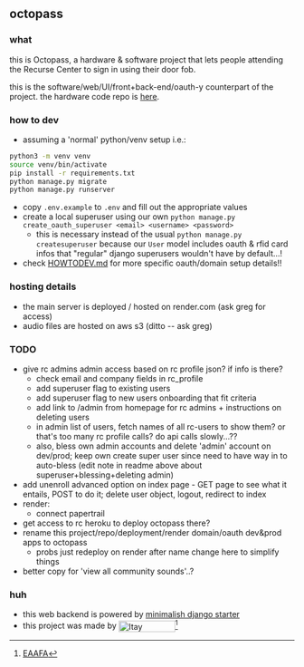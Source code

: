 ## octopass

### what

this is Octopass, a hardware & software project that lets people attending the Recurse Center to sign in using their door fob.

this is the software/web/UI/front+back-end/oauth-y counterpart of the project. the hardware code repo is [here](https://github.com/gregsadetsky/recurse-rfid-visits/).

### how to dev

- assuming a 'normal' python/venv setup i.e.:

```bash
python3 -m venv venv
source venv/bin/activate
pip install -r requirements.txt
python manage.py migrate
python manage.py runserver
```

- copy `.env.example` to `.env` and fill out the appropriate values
- create a local superuser using our own `python manage.py create_oauth_superuser <email> <username> <password>`
  - this is necessary instead of the usual `python manage.py createsuperuser` because our `User` model includes oauth & rfid card infos that "regular" django superusers wouldn't have by default...!
- check [HOWTODEV.md](./docs/HOWTODEV.md) for more specific oauth/domain setup details!!

### hosting details

- the main server is deployed / hosted on render.com (ask greg for access)
- audio files are hosted on aws s3 (ditto -- ask greg)

### TODO

- give rc admins admin access based on rc profile json? if info is there?
  - check email and company fields in rc_profile
  - add superuser flag to existing users
  - add superuser flag to new users onboarding that fit criteria
  - add link to /admin from homepage for rc admins + instructions on deleting users
  - in admin list of users, fetch names of all rc-users to show them? or that's too many rc profile calls? do api calls slowly...??
  - also, bless own admin accounts and delete 'admin' account on dev/prod; keep own create super user since need to have way in to auto-bless (edit note in readme above about superuser+blessing+deleting admin)
- add unenroll advanced option on index page - GET page to see what it entails, POST to do it; delete user object, logout, redirect to index
- render:
  - connect papertrail
- get access to rc heroku to deploy octopass there?
- rename this project/repo/deployment/render domain/oauth dev&prod apps to octopass
  - probs just redeploy on render after name change here to simplify things
- better copy for 'view all community sounds'..?

### huh

- this web backend is powered by [minimalish django starter](https://github.com/gregsadetsky/minimalish-django-starter)
- this project was made by <img src="https://eaafa.greg.technology/authors?Itay%20Shoshani,Greg%20Sadetsky" style="height:20px; width: 100px; vertical-align: middle" title="Itay Shoshani, Greg Sadetsky" />[^1]

[^1]: [EAAFA](https://eaafa.greg.technology/)
